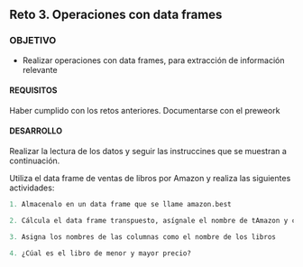 ## Reto 3. Operaciones con data frames

### OBJETIVO 

- Realizar operaciones con data frames, para extracción de información relevante 

#### REQUISITOS 

Haber cumplido con los retos anteriores. Documentarse con el preweork 

#### DESARROLLO

Realizar la lectura de los datos y seguir las instruccines que se muestran a continuación.


Utiliza el data frame de ventas de libros por Amazon y realiza las siguientes actividades:
```R
1. Almacenalo en un data frame que se llame amazon.best

2. Cálcula el data frame transpuesto, asígnale el nombre de tAmazon y conviértelo en un data frame

3. Asigna los nombres de las columnas como el nombre de los libros

4. ¿Cúal es el libro de menor y mayor precio?
```


